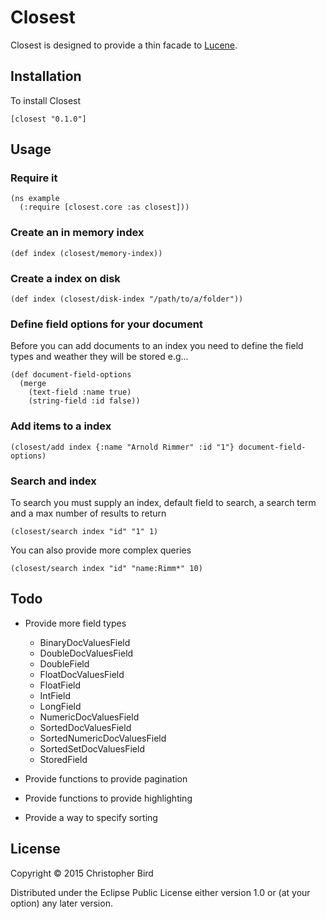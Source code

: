 Closest
=======

Closest is designed to provide a thin facade to [Lucene](http://lucene.apache.org/).

Installation
------------

To install Closest

    [closest "0.1.0"]

Usage
-----

### Require it

    (ns example
      (:require [closest.core :as closest]))

### Create an in memory index

    (def index (closest/memory-index))

### Create a index on disk

    (def index (closest/disk-index "/path/to/a/folder"))

### Define field options for your document

Before you can add documents to an index you need to define the field types and weather they will be stored e.g...

    (def document-field-options
      (merge
        (text-field :name true)
        (string-field :id false))

### Add items to a index

    (closest/add index {:name "Arnold Rimmer" :id "1"} document-field-options)

### Search and index

To search you must supply an index, default field to search, a search term and a max number of results to return

    (closest/search index "id" "1" 1)

You can also provide more complex queries

    (closest/search index "id" "name:Rimm*" 10)

Todo
----

 * Provide more field types
    * BinaryDocValuesField
    * DoubleDocValuesField
    * DoubleField
    * FloatDocValuesField
    * FloatField
    * IntField
    * LongField
    * NumericDocValuesField
    * SortedDocValuesField
    * SortedNumericDocValuesField
    * SortedSetDocValuesField
    * StoredField

 * Provide functions to provide pagination
 * Provide functions to provide highlighting
 * Provide a way to specify sorting


## License

Copyright © 2015 Christopher Bird

Distributed under the Eclipse Public License either version 1.0 or (at
your option) any later version.
